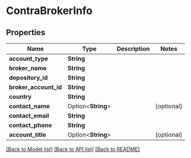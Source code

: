 # ContraBrokerInfo

## Properties

Name | Type | Description | Notes
------------ | ------------- | ------------- | -------------
**account_type** | **String** |  |
**broker_name** | **String** |  |
**depository_id** | **String** |  |
**broker_account_id** | **String** |  |
**country** | **String** |  |
**contact_name** | Option<**String**> |  | [optional]
**contact_email** | **String** |  |
**contact_phone** | **String** |  |
**account_title** | Option<**String**> |  | [optional]

[[Back to Model list]](../README.md#documentation-for-models) [[Back to API list]](../README.md#documentation-for-api-endpoints) [[Back to README]](../README.md)
